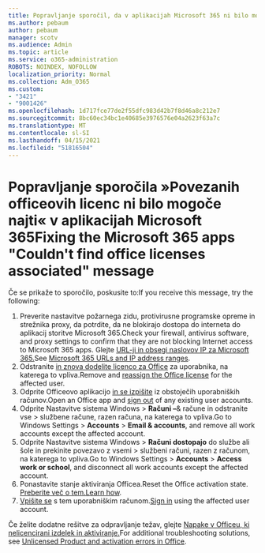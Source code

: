 ```yaml
---
title: Popravljanje sporočil, da v aplikacijah Microsoft 365 ni bilo mogoče najti licenc za Office
ms.author: pebaum
author: pebaum
manager: scotv
ms.audience: Admin
ms.topic: article
ms.service: o365-administration
ROBOTS: NOINDEX, NOFOLLOW
localization_priority: Normal
ms.collection: Adm_O365
ms.custom:
- "3421"
- "9001426"
ms.openlocfilehash: 1d717fce77de2f55dfc983d42b7f8d46a8c212e7
ms.sourcegitcommit: 8bc60ec34bc1e40685e3976576e04a2623f63a7c
ms.translationtype: MT
ms.contentlocale: sl-SI
ms.lasthandoff: 04/15/2021
ms.locfileid: "51816504"
---
```

# <a name="fixing-the-microsoft-365-apps-couldnt-find-office-licenses-associated-message"></a><span data-ttu-id="77da5-102">Popravljanje sporočila »Povezanih officeovih licenc ni bilo mogoče najti« v aplikacijah Microsoft 365</span><span class="sxs-lookup"><span data-stu-id="77da5-102">Fixing the Microsoft 365 apps "Couldn't find office licenses associated" message</span></span>

<span data-ttu-id="77da5-103">Če se prikaže to sporočilo, poskusite to:</span><span class="sxs-lookup"><span data-stu-id="77da5-103">If you receive this message, try the following:</span></span>

1. <span data-ttu-id="77da5-104">Preverite nastavitve požarnega zidu, protivirusne programske opreme in strežnika proxy, da potrdite, da ne blokirajo dostopa do interneta do aplikacij storitve Microsoft 365.</span><span class="sxs-lookup"><span data-stu-id="77da5-104">Check your firewall, antivirus software, and proxy settings to confirm that they are not blocking Internet access to Microsoft 365 apps.</span></span> <span data-ttu-id="77da5-105">Glejte [URL-ji in obsegi naslovov IP za Microsoft 365.](https://docs.microsoft.com/office365/enterprise/urls-and-ip-address-ranges)</span><span class="sxs-lookup"><span data-stu-id="77da5-105">See [Microsoft 365 URLs and IP address ranges](https://docs.microsoft.com/office365/enterprise/urls-and-ip-address-ranges).</span></span>
2. <span data-ttu-id="77da5-106">Odstranite [in znova dodelite licenco za Office](https://docs.microsoft.com/microsoft-365/admin/manage/assign-licenses-to-users) za uporabnika, na katerega to vpliva.</span><span class="sxs-lookup"><span data-stu-id="77da5-106">Remove and [reassign the Office license](https://docs.microsoft.com/microsoft-365/admin/manage/assign-licenses-to-users) for the affected user.</span></span> 
3. <span data-ttu-id="77da5-107">Odprite Officeovo aplikacijo [in se izpišite](https://support.office.com/article/5a20dc11-47e9-4b6f-945d-478cb6d92071) iz obstoječih uporabniških računov.</span><span class="sxs-lookup"><span data-stu-id="77da5-107">Open an Office app and [sign out](https://support.office.com/article/5a20dc11-47e9-4b6f-945d-478cb6d92071) of any existing user accounts.</span></span>
4. <span data-ttu-id="77da5-108">Odprite Nastavitve sistema Windows > **Računi –**& račune in odstranite vse  >  službene račune, razen računa, na katerega to vpliva.</span><span class="sxs-lookup"><span data-stu-id="77da5-108">Go to Windows Settings > **Accounts** > **Email & accounts**, and remove all work accounts except the affected account.</span></span>
5. <span data-ttu-id="77da5-109">Odprite Nastavitve sistema Windows > **Računi dostopajo** do službe ali šole in prekinite povezavo z vsemi  >  službeni računi, razen z računom, na katerega to vpliva.</span><span class="sxs-lookup"><span data-stu-id="77da5-109">Go to Windows Settings > **Accounts** > **Access work or school**, and disconnect all work accounts except the affected account.</span></span>
6. <span data-ttu-id="77da5-110">Ponastavite stanje aktiviranja Officea.</span><span class="sxs-lookup"><span data-stu-id="77da5-110">Reset the Office activation state.</span></span> <span data-ttu-id="77da5-111">[Preberite več o tem.](https://docs.microsoft.com/office365/troubleshoot/activation/reset-office-365-proplus-activation-state)</span><span class="sxs-lookup"><span data-stu-id="77da5-111">[Learn how](https://docs.microsoft.com/office365/troubleshoot/activation/reset-office-365-proplus-activation-state).</span></span>
7. <span data-ttu-id="77da5-112">[Vpišite se](https://support.office.com/article/628ea040-f265-49de-b986-be09c3ebf8a9) s tem uporabniškim računom.</span><span class="sxs-lookup"><span data-stu-id="77da5-112">[Sign in](https://support.office.com/article/628ea040-f265-49de-b986-be09c3ebf8a9) using the affected user account.</span></span>

<span data-ttu-id="77da5-113">Če želite dodatne rešitve za odpravljanje težav, glejte [Napake v Officeu, ki nelicencirani izdelek in aktiviranje.](https://support.office.com/Article/0d23d3c0-c19c-4b2f-9845-5344fedc4380)</span><span class="sxs-lookup"><span data-stu-id="77da5-113">For additional troubleshooting solutions, see [Unlicensed Product and activation errors in Office](https://support.office.com/Article/0d23d3c0-c19c-4b2f-9845-5344fedc4380).</span></span>